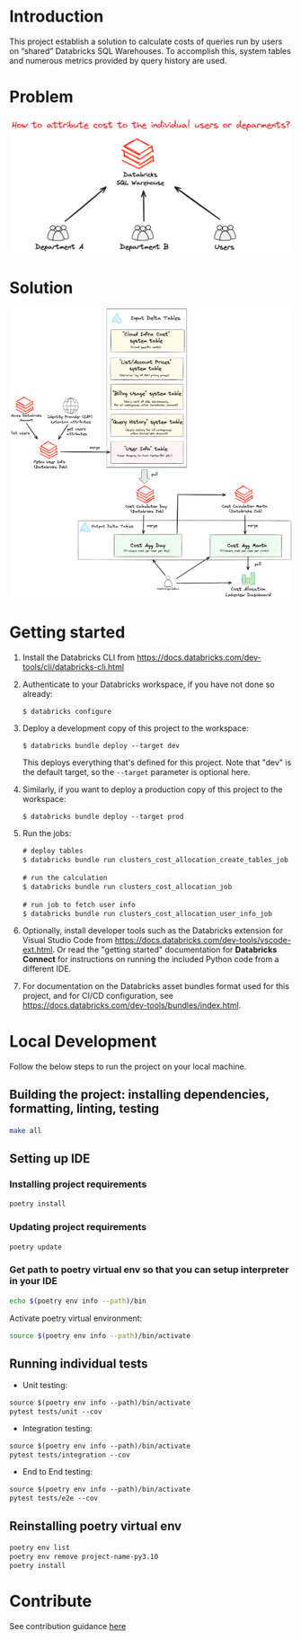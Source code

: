 # Introduction

This project establish a solution to calculate costs of queries run by users on “shared” Databricks SQL Warehouses.
To accomplish this, system tables and numerous metrics provided by query history are used.

# Problem

![problem](docs/problem.png)

# Solution

![architecture](docs/architecture.png)

# Getting started

1. Install the Databricks CLI from https://docs.databricks.com/dev-tools/cli/databricks-cli.html

2. Authenticate to your Databricks workspace, if you have not done so already:
    ```
    $ databricks configure
    ```

3. Deploy a development copy of this project to the workspace:
    ```
    $ databricks bundle deploy --target dev
    ```
    This deploys everything that's defined for this project.
    Note that "dev" is the default target, so the `--target` parameter is optional here.

4. Similarly, if you want to deploy a production copy of this project to the workspace:
   ```
   $ databricks bundle deploy --target prod
   ```

5. Run the jobs:

   ```
   # deploy tables
   $ databricks bundle run clusters_cost_allocation_create_tables_job
   
   # run the calculation
   $ databricks bundle run clusters_cost_allocation_job
   
   # run job to fetch user info
   $ databricks bundle run clusters_cost_allocation_user_info_job
   ```

6. Optionally, install developer tools such as the Databricks extension for Visual Studio Code from
   https://docs.databricks.com/dev-tools/vscode-ext.html. Or read the "getting started" documentation for
   **Databricks Connect** for instructions on running the included Python code from a different IDE.

7. For documentation on the Databricks asset bundles format used
   for this project, and for CI/CD configuration, see
   https://docs.databricks.com/dev-tools/bundles/index.html.

# Local Development

Follow the below steps to run the project on your local machine.

## Building the project: installing dependencies, formatting, linting, testing

```bash
make all
```

## Setting up IDE

### Installing project requirements

```bash
poetry install
```

### Updating project requirements

```bash
poetry update
```

### Get path to poetry virtual env so that you can setup interpreter in your IDE

```bash
echo $(poetry env info --path)/bin
```

Activate poetry virtual environment:

```bash
source $(poetry env info --path)/bin/activate
```

## Running individual tests

* Unit testing:

```
source $(poetry env info --path)/bin/activate
pytest tests/unit --cov
```

* Integration testing:
```
source $(poetry env info --path)/bin/activate
pytest tests/integration --cov
```

* End to End testing:
```
source $(poetry env info --path)/bin/activate
pytest tests/e2e --cov
```

## Reinstalling poetry virtual env

```
poetry env list
poetry env remove project-name-py3.10
poetry install
```

# Contribute

See contribution guidance [here](CONTRIBUTING.md)
